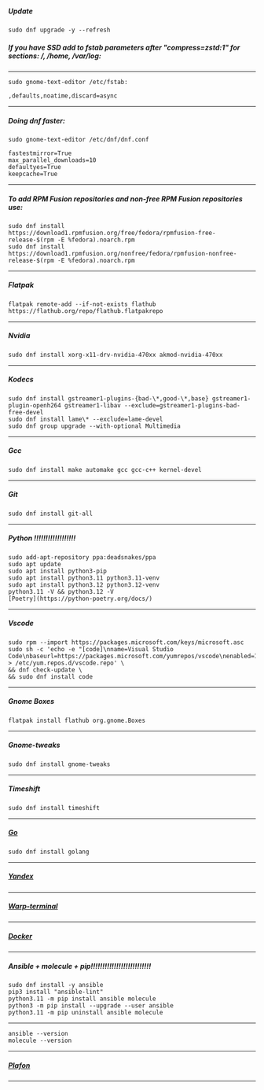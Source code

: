 ##### Update
```
sudo dnf upgrade -y --refresh
```
##### If you have SSD add to fstab parameters after "compress=zstd:1" for sections: /, /home, /var/log:
--------------------------------------------------------------------
```
sudo gnome-text-editor /etc/fstab:

,defaults,noatime,discard=async
```
--------------------------------------------------------------------
##### Doing dnf faster:
```
sudo gnome-text-editor /etc/dnf/dnf.conf

fastestmirror=True
max_parallel_downloads=10
defaultyes=True
keepcache=True
```
--------------------------------------------------------------------
##### To add RPM Fusion repositories and non-free RPM Fusion repositories use:
```
sudo dnf install https://download1.rpmfusion.org/free/fedora/rpmfusion-free-release-$(rpm -E %fedora).noarch.rpm
sudo dnf install https://download1.rpmfusion.org/nonfree/fedora/rpmfusion-nonfree-release-$(rpm -E %fedora).noarch.rpm
```
--------------------------------------------------------------------
##### Flatpak
```
flatpak remote-add --if-not-exists flathub https://flathub.org/repo/flathub.flatpakrepo
```
--------------------------------------------------------------------
##### Nvidia
```
sudo dnf install xorg-x11-drv-nvidia-470xx akmod-nvidia-470xx
```
--------------------------------------------------------------------
##### Kodecs
```
sudo dnf install gstreamer1-plugins-{bad-\*,good-\*,base} gstreamer1-plugin-openh264 gstreamer1-libav --exclude=gstreamer1-plugins-bad-free-devel
sudo dnf install lame\* --exclude=lame-devel
sudo dnf group upgrade --with-optional Multimedia
```
--------------------------------------------------------------------
##### Gcc
```
sudo dnf install make automake gcc gcc-c++ kernel-devel
```
--------------------------------------------------------------------
##### Git
```
sudo dnf install git-all
```
--------------------------------------------------------------------
##### Python !!!!!!!!!!!!!!!!!!
```
sudo add-apt-repository ppa:deadsnakes/ppa
sudo apt update
sudo apt install python3-pip
sudo apt install python3.11 python3.11-venv
sudo apt install python3.12 python3.12-venv
python3.11 -V && python3.12 -V
[Poetry](https://python-poetry.org/docs/)
```
--------------------------------------------------------------------
##### Vscode
```
sudo rpm --import https://packages.microsoft.com/keys/microsoft.asc
sudo sh -c 'echo -e "[code]\nname=Visual Studio Code\nbaseurl=https://packages.microsoft.com/yumrepos/vscode\nenabled=1\ngpgcheck=1\ngpgkey=https://packages.microsoft.com/keys/microsoft.asc" > /etc/yum.repos.d/vscode.repo' \
&& dnf check-update \
&& sudo dnf install code
```
--------------------------------------------------------------------
##### Gnome Boxes
```
flatpak install flathub org.gnome.Boxes
```
--------------------------------------------------------------------
##### Gnome-tweaks
```
sudo dnf install gnome-tweaks
```
--------------------------------------------------------------------
##### Timeshift
```
sudo dnf install timeshift
```
--------------------------------------------------------------------
##### [Go](https://go.dev/doc/install)
```
sudo dnf install golang
```
--------------------------------------------------------------------
##### [Yandex](https://browser.yandex.ru)
--------------------------------------------------------------------
##### [Warp-terminal](https://www.warp.dev)
--------------------------------------------------------------------
##### [Docker](https://docs.docker.com/desktop/install/fedora)
--------------------------------------------------------------------



##### Ansible + molecule + pip!!!!!!!!!!!!!!!!!!!!!!!!!!
```
sudo dnf install -y ansible
pip3 install "ansible-lint"
python3.11 -m pip install ansible molecule
python3 -m pip install --upgrade --user ansible
python3.11 -m pip uninstall ansible molecule
```
--------------------------------------------------------------------
```
ansible --version
molecule --version
```
--------------------------------------------------------------------
##### [Plafon](https://plafon.gitbook.io/fedora-zero)
--------------------------------------------------------------------
